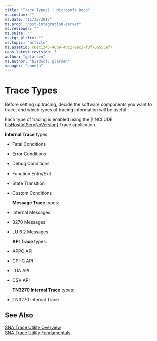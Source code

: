 ```yaml
---
title: "Trace Types1 | Microsoft Docs"
ms.custom: ""
ms.date: "11/30/2017"
ms.prod: "host-integration-server"
ms.reviewer: ""
ms.suite: ""
ms.tgt_pltfrm: ""
ms.topic: "article"
ms.assetid: c6ec1345-40b9-4bc2-9ac3-f3f706553af7
caps.latest.revision: 3
author: "gplarsen"
ms.author: "hisdocs; plarsen"
manager: "anneta"
---
```

# Trace Types
Before setting up tracing, decide the software components you want to trace, and which types of tracing information will be useful.  
  
 Each type of tracing is enabled using the [!INCLUDE [hisHostIntServNoVersion](../includes/hishostintservnoversion-md.md)] Trace application.  
  
 **Internal Trace** types:  
  
- Fatal Conditions  
  
- Error Conditions  
  
- Debug Conditions  
  
- Function Entry/Exit  
  
- State Transition  
  
- Custom Conditions  
  
  **Message Trace** types:  
  
- Internal Messages  
  
- 3270 Messages  
  
- LU 6.2 Messages  
  
  **API Trace** types:  
  
- APPC API  
  
- CPI-C API  
  
- LUA API  
  
- CSV API  
  
  **TN3270 Internal Trace** types:  
  
- TN3270 Internal Trace  
  
## See Also  
 [SNA Trace Utility Overview](../core/sna-trace-utility-overview2.md)   
 [SNA Trace Utility Fundamentals](../core/sna-trace-utility-fundamentals1.md)